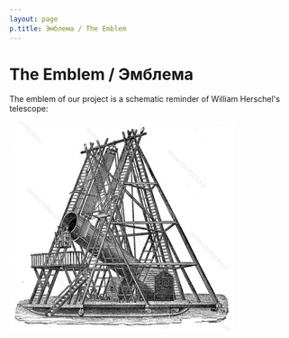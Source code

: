 ```yaml
---
layout: page
p.title: Эмблема / The Emblem
---
```

# **The Emblem / Эмблема**



The emblem of our project is a schematic reminder of William Herschel's telescope:

![William Herschel's Telescope](/img/telescope.png "William Herschel's Telescope")

